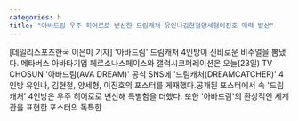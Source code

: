 ```yaml
---
categories: h
title: "아바드림 우주 히어로로 변신한 드림캐처 유인나김현철양세형이진호 매력 발산"
---
```

[데일리스포츠한국 이은미 기자] &#39;아바드림&#39; 드림캐처 4인방이 신비로운 비주얼을 뽐냈다. 메타버스 아바타기업 페르소나스페이스와 갤럭시코퍼레이션은 오늘(23일) TV CHOSUN &#39;아바드림(AVA DREAM)&#39; 공식 SNS에 &#39;드림캐처(DREAMCATCHER)&#39; 4인방 유인나, 김현철, 양세형, 이진호의 포스터를 게재했다.공개된 포스터에서 속 &#39;드림캐처&#39; 4인방은 우주 히어로로 변신해 특별함을 더했다. 또한 &#39;아바드림&#39;의 환상적인 세계관을 표현한 포스터의 독특한